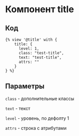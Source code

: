 # Компонент title

## Код

```twig
{% view '@title' with {
    title: {
      level: 1,
      class: "test-title",
      text: "test-title",
      attrs: ""
    }
} %}
```

## Параметры

`class` - дополнительные классы

`text` - текст

`level` - уровень, по дефолту 1

`attrs` - строка с атрибутами